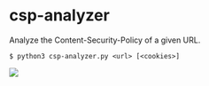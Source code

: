 # csp-analyzer

Analyze the Content-Security-Policy of a given URL.

```
$ python3 csp-analyzer.py <url> [<cookies>]
```

<img src="https://raw.githubusercontent.com/gwen001/csp-analyzer/main/preview.png" />
